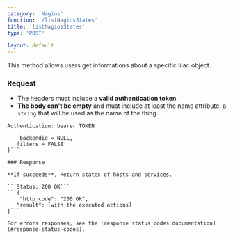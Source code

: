 ```yaml
---
category: 'Nagios'
fonction: '/listNagiosStates'
title: 'listNagiosStates'
type: 'POST'

layout: default
---
```


This method allows users get informations about a specific lilac object.

### Request

* The headers must include a **valid authentication token**.
* **The body can't be empty** and must include at least the name attribute, a `string` that will be used as the name of the thing.

```Authentication: bearer TOKEN```
```{
    backendid = NULL,
   filters = FALSE
}```

### Response

**If succeeds**, Return states of hosts and services.

```Status: 200 OK```
```{
    "http_code": "200 OK",
   "result": [with the executed actions]
}```

For errors responses, see the [response status codes documentation](#response-status-codes).